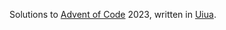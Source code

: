 Solutions to [Advent of Code](https://adventofcode.com) 2023, written in [Uiua](https://www.uiua.org/).
